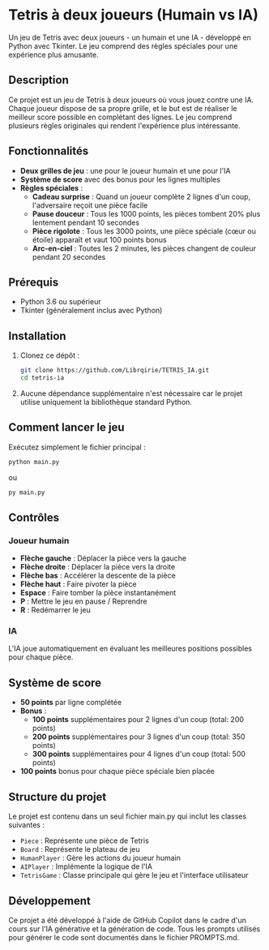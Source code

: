 # Tetris à deux joueurs (Humain vs IA)

Un jeu de Tetris avec deux joueurs - un humain et une IA - développé en Python avec Tkinter. Le jeu comprend des règles spéciales pour une expérience plus amusante.


## Description

Ce projet est un jeu de Tetris à deux joueurs où vous jouez contre une IA. Chaque joueur dispose de sa propre grille, et le but est de réaliser le meilleur score possible en complétant des lignes. Le jeu comprend plusieurs règles originales qui rendent l'expérience plus intéressante.

## Fonctionnalités

- **Deux grilles de jeu** : une pour le joueur humain et une pour l'IA
- **Système de score** avec des bonus pour les lignes multiples
- **Règles spéciales** :
  - **Cadeau surprise** : Quand un joueur complète 2 lignes d'un coup, l'adversaire reçoit une pièce facile
  - **Pause douceur** : Tous les 1000 points, les pièces tombent 20% plus lentement pendant 10 secondes
  - **Pièce rigolote** : Tous les 3000 points, une pièce spéciale (cœur ou étoile) apparaît et vaut 100 points bonus
  - **Arc-en-ciel** : Toutes les 2 minutes, les pièces changent de couleur pendant 20 secondes

## Prérequis

- Python 3.6 ou supérieur
- Tkinter (généralement inclus avec Python)

## Installation

1. Clonez ce dépôt :
   ```bash
   git clone https://github.com/Librqirie/TETRIS_IA.git
   cd tetris-ia
   ```

2. Aucune dépendance supplémentaire n'est nécessaire car le projet utilise uniquement la bibliothèque standard Python.

## Comment lancer le jeu

Exécutez simplement le fichier principal :

```bash
python main.py
```

ou

```bash
py main.py
```

## Contrôles

### Joueur humain
- **Flèche gauche** : Déplacer la pièce vers la gauche
- **Flèche droite** : Déplacer la pièce vers la droite
- **Flèche bas** : Accélérer la descente de la pièce
- **Flèche haut** : Faire pivoter la pièce
- **Espace** : Faire tomber la pièce instantanément
- **P** : Mettre le jeu en pause / Reprendre
- **R** : Redémarrer le jeu

### IA
L'IA joue automatiquement en évaluant les meilleures positions possibles pour chaque pièce.

## Système de score

- **50 points** par ligne complétée
- **Bonus** :
  - **100 points** supplémentaires pour 2 lignes d'un coup (total: 200 points)
  - **200 points** supplémentaires pour 3 lignes d'un coup (total: 350 points)
  - **300 points** supplémentaires pour 4 lignes d'un coup (total: 500 points)
- **100 points** bonus pour chaque pièce spéciale bien placée

## Structure du projet

Le projet est contenu dans un seul fichier main.py qui inclut les classes suivantes :
- `Piece` : Représente une pièce de Tetris
- `Board` : Représente le plateau de jeu
- `HumanPlayer` : Gère les actions du joueur humain
- `AIPlayer` : Implémente la logique de l'IA
- `TetrisGame` : Classe principale qui gère le jeu et l'interface utilisateur

## Développement

Ce projet a été développé à l'aide de GitHub Copilot dans le cadre d'un cours sur l'IA générative et la génération de code. Tous les prompts utilisés pour générer le code sont documentés dans le fichier PROMPTS.md.